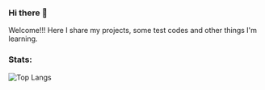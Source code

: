 ### Hi there 👋

<!--
**danielmrcl/danielmrcl** is a ✨ _special_ ✨ repository because its `README.md` (this file) appears on your GitHub profile.

Here are some ideas to get you started:

- 🔭 I’m currently working on ...
- 🌱 I’m currently learning ...
- 👯 I’m looking to collaborate on ...
- 🤔 I’m looking for help with ...
- 💬 Ask me about ...
- 📫 How to reach me: ...
- 😄 Pronouns: ...
- ⚡ Fun fact: ...
-->

Welcome!!! Here I share my projects, some test codes and other things I'm learning.

### Stats:

![Top Langs](https://github-readme-stats.vercel.app/api/top-langs/?username=danielmrcl&exclude_repo=awesomewm-dotfiles&exclude_repo=dio-aplicacao-ddd&exclude_repo=DesignPatternSamples&exclude_repo=dotnet-vaquinha-tests&layout=compact&theme=dark&bg_color=0D1117&title_color=c9d1d9&text_color=c9d1d9)  
